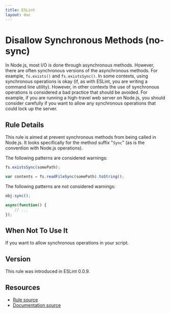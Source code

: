 ```yaml
---
title: ESLint
layout: doc
---
```

<!-- Note: No pull requests accepted for this file. See README.md in the root directory for details. -->
# Disallow Synchronous Methods (no-sync)

In Node.js, most I/O is done through asynchronous methods. However, there are often synchronous versions of the asynchronous methods. For example, `fs.exists()` and `fs.existsSync()`. In some contexts, using synchronous operations is okay (if, as with ESLint, you are writing a command line utility). However, in other contexts the use of synchronous operations is considered a bad practice that should be avoided. For example, if you are running a high-travel web server on Node.js, you should consider carefully if you want to allow any synchronous operations that could lock up the server.

## Rule Details

This rule is aimed at prevent synchronous methods from being called in Node.js. It looks specifically for the method suffix "`Sync`" (as is the convention with Node.js operations).

The following patterns are considered warnings:

```js
fs.existsSync(somePath);

var contents = fs.readFileSync(somePath).toString();
```

The following patterns are not considered warnings:

```js
obj.sync();

async(function() {
    // ...
});
```

## When Not To Use It

If you want to allow synchronous operations in your script.

## Version

This rule was introduced in ESLint 0.0.9.

## Resources

* [Rule source](https://github.com/eslint/eslint/tree/master/lib/rules/no-sync.js)
* [Documentation source](https://github.com/eslint/eslint/tree/master/docs/rules/no-sync.md)
